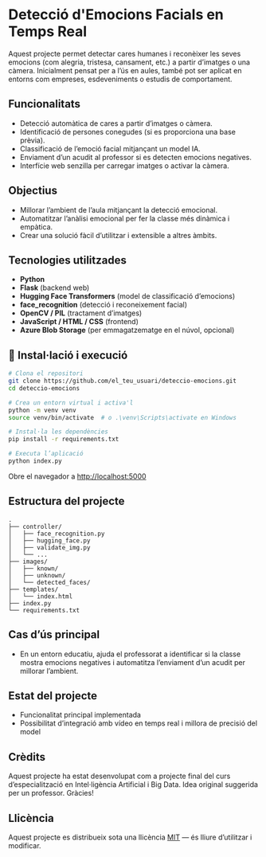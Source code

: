 
# Detecció d'Emocions Facials en Temps Real

Aquest projecte permet detectar cares humanes i reconèixer les seves emocions (com alegria, tristesa, cansament, etc.) a partir d’imatges o una càmera. Inicialment pensat per a l’ús en aules, també pot ser aplicat en entorns com empreses, esdeveniments o estudis de comportament.

## Funcionalitats

- Detecció automàtica de cares a partir d’imatges o càmera.
- Identificació de persones conegudes (si es proporciona una base prèvia).
- Classificació de l’emoció facial mitjançant un model IA.
- Enviament d’un acudit al professor si es detecten emocions negatives.
- Interfície web senzilla per carregar imatges o activar la càmera.

## Objectius

- Millorar l’ambient de l’aula mitjançant la detecció emocional.
- Automatitzar l’anàlisi emocional per fer la classe més dinàmica i empàtica.
- Crear una solució fàcil d’utilitzar i extensible a altres àmbits.

## Tecnologies utilitzades

- **Python**
- **Flask** (backend web)
- **Hugging Face Transformers** (model de classificació d’emocions)
- **face_recognition** (detecció i reconeixement facial)
- **OpenCV / PIL** (tractament d’imatges)
- **JavaScript / HTML / CSS** (frontend)
- **Azure Blob Storage** (per emmagatzematge en el núvol, opcional)

## 🚀 Instal·lació i execució

```bash
# Clona el repositori
git clone https://github.com/el_teu_usuari/deteccio-emocions.git
cd deteccio-emocions

# Crea un entorn virtual i activa'l
python -m venv venv
source venv/bin/activate  # o .\venv\Scripts\activate en Windows

# Instal·la les dependències
pip install -r requirements.txt

# Executa l’aplicació
python index.py
```

Obre el navegador a [http://localhost:5000](http://localhost:5000)

## Estructura del projecte

```
.
├── controller/
│   ├── face_recognition.py
│   ├── hugging_face.py
│   ├── validate_img.py
│   └── ...
├── images/
│   ├── known/
│   ├── unknown/
│   └── detected_faces/
├── templates/
│   └── index.html
├── index.py
└── requirements.txt
```

## Cas d’ús principal

- En un entorn educatiu, ajuda el professorat a identificar si la classe mostra emocions negatives i automatitza l’enviament d’un acudit per millorar l’ambient.

## Estat del projecte

- Funcionalitat principal implementada  
- Possibilitat d’integració amb vídeo en temps real i millora de precisió del model

## Crèdits

Aquest projecte ha estat desenvolupat com a projecte final del curs d’especialització en Intel·ligència Artificial i Big Data. Idea original suggerida per un professor. Gràcies!

## Llicència

Aquest projecte es distribueix sota una llicència [MIT](LICENSE) — és lliure d’utilitzar i modificar.
